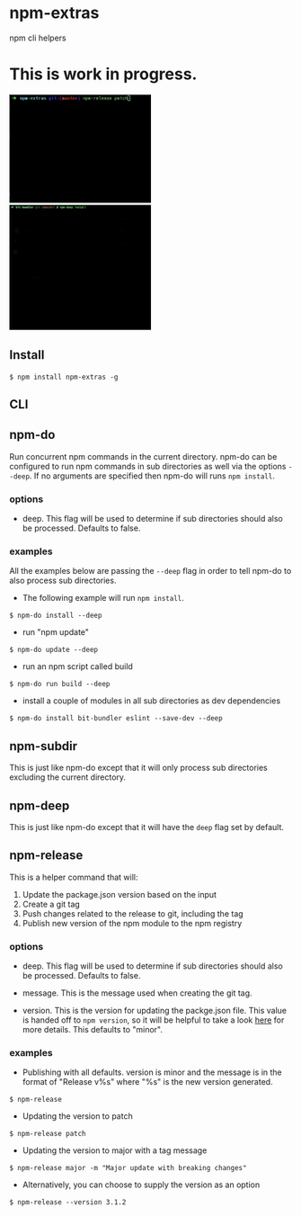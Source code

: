 # npm-extras

npm cli helpers


# This is work in progress.

<img src="https://raw.githubusercontent.com/MiguelCastillo/npm-extras/master/img/npm-release.gif" width="50%"></img>
<img src="https://raw.githubusercontent.com/MiguelCastillo/npm-extras/master/img/npm-deep.gif" width="50%"></img>


## Install

```
$ npm install npm-extras -g
```


## CLI

## npm-do

Run concurrent npm commands in the current directory. npm-do can be configured to run npm commands in sub directories as well via the options `--deep`. If no arguments are specified then npm-do will runs `npm install`.

### options

- deep. This flag will be used to determine if sub directories should also be processed. Defaults to false.

### examples

All the examples below are passing the `--deep` flag in order to tell npm-do to also process sub directories.

- The following example will run `npm install`.

```
$ npm-do install --deep
```

- run "npm update"

```
$ npm-do update --deep
```

- run an npm script called build

```
$ npm-do run build --deep
```

- install a couple of modules in all sub directories as dev dependencies

```
$ npm-do install bit-bundler eslint --save-dev --deep
```


## npm-subdir

This is just like npm-do except that it will only process sub directories excluding the current directory.

## npm-deep

This is just like npm-do except that it will have the `deep` flag set by default.

## npm-release

This is a helper command that will:

1. Update the package.json version based on the input
2. Create a git tag
3. Push changes related to the release to git, including the tag
4. Publish new version of the npm module to the npm registry

### options

- deep. This flag will be used to determine if sub directories should also be processed. Defaults to false.

- message. This is the message used when creating the git tag.

- version. This is the version for updating the packge.json file. This value is handed off to `npm version`, so it will be helpful to take a look [here](https://docs.npmjs.com/cli/version) for more details. This defaults to "minor".


### examples


- Publishing with all defaults. version is minor and the message is in the format of "Release v%s" where "%s" is the new version generated.

```
$ npm-release
```

- Updating the version to patch

```
$ npm-release patch
```

- Updating the version to major with a tag message

```
$ npm-release major -m "Major update with breaking changes"
```

- Alternatively, you can choose to supply the version as an option

```
$ npm-release --version 3.1.2
```
